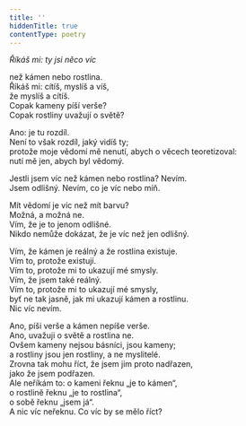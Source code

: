```yaml
---
title: ''
hiddenTitle: true
contentType: poetry
---
```


<section>

_Říkáš mi: ty jsi něco víc_

než kámen nebo rostlina.  
Říkáš mi: cítíš, myslíš a víš,  
že myslíš a cítíš.  
Copak kameny píší verše?  
Copak rostliny uvažují o světě?

</section>

<section>

Ano: je tu rozdíl.  
Není to však rozdíl, jaký vidíš ty;  
protože moje vědomí mě nenutí, abych o věcech teoretizoval:  
nutí mě jen, abych byl vědomý.

</section>

<section>

Jestli jsem víc než kámen nebo rostlina? Nevím.  
Jsem odlišný. Nevím, co je víc nebo míň.

</section>

<section>

Mít vědomí je víc než mít barvu?  
Možná, a možná ne.  
Vím, že je to jenom odlišné.  
Nikdo nemůže dokázat, že je víc než jen odlišný.

</section>

<section>

Vím, že kámen je reálný a že rostlina existuje.  
Vím to, protože existují.  
Vím to, protože mi to ukazují mé smysly.  
Vím, že jsem také reálný.  
Vím to, protože mi to ukazují mé smysly,  
byť ne tak jasně, jak mi ukazují kámen a rostlinu.  
Nic víc nevím.

</section>

<section>

Ano, píši verše a kámen nepíše verše.  
Ano, uvažuji o světě a rostlina ne.  
Ovšem kameny nejsou básníci, jsou kameny;  
a rostliny jsou jen rostliny, a ne myslitelé.  
Zrovna tak mohu říct, že jsem jim proto nadřazen,  
jako že jsem podřazen.  
Ale neříkám to: o kameni řeknu „je to kámen“,  
o rostlině řeknu „je to rostlina“,  
o sobě řeknu „jsem já“.  
A nic víc neřeknu. Co víc by se mělo říct?

</section>
